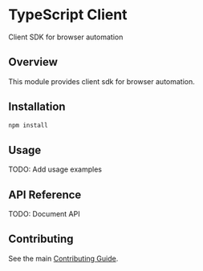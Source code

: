 # TypeScript Client

Client SDK for browser automation

## Overview

This module provides client sdk for browser automation.

## Installation

```bash
npm install
```

## Usage

TODO: Add usage examples

## API Reference

TODO: Document API

## Contributing

See the main [Contributing Guide](../../docs/CONTRIBUTING.md).
